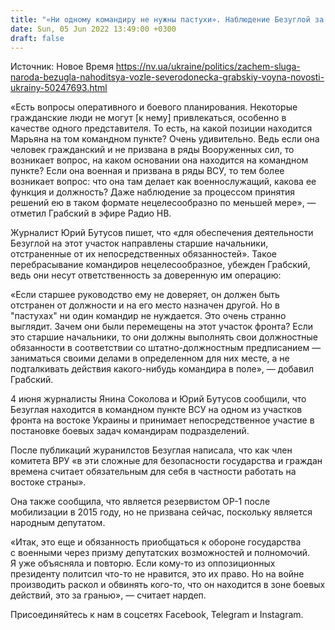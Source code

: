 ```yaml
---
title: "«Ни одному командиру не нужны пастухи». Наблюдение Безуглой за принятием решений на фронте по меньшей мере нецелесообразно — военный эксперт"
date: Sun, 05 Jun 2022 13:49:00 +0300
draft: false
---
```

Источник: Новое Время https://nv.ua/ukraine/politics/zachem-sluga-naroda-bezugla-nahoditsya-vozle-severodonecka-grabskiy-voyna-novosti-ukrainy-50247693.html


«Есть вопросы оперативного и боевого планирования. Некоторые гражданские люди не могут [к нему] привлекаться, особенно в качестве одного представителя. То есть, на какой позиции находится Марьяна на том командном пункте? Очень удивительно. Ведь если она человек гражданский и не призвана в ряды Вооруженных сил, то возникает вопрос, на каком основании она находится на командном пункте? Если она военная и призвана в ряды ВСУ, то тем более возникает вопрос: что она там делает как военнослужащий, какова ее функция и должность? Даже наблюдение за процессом принятия решений ею в таком формате нецелесообразно по меньшей мере», — отметил Грабский в эфире Радио НВ.

Журналист Юрий Бутусов пишет, что «для обеспечения деятельности Безуглой на этот участок направлены старшие начальники, отстраненные от их непосредственных обязанностей». Такое перебрасывание командиров нецелесообразное, убежден Грабский, ведь они несут ответственность за доверенную им операцию:

«Если старшее руководство ему не доверяет, он должен быть отстранен от должности и на его место назначен другой. Но в "пастухах" ни один командир не нуждается. Это очень странно выглядит. Зачем они были перемещены на этот участок фронта? Если это старшие начальники, то они должны выполнять свои должностные обязанности в соответствии со штатно-должностным предписанием — заниматься своими делами в определенном для них месте, а не подталкивать действия какого-нибудь командира в поле», — добавил Грабский.

4 июня журналисты Янина Соколова и Юрий Бутусов сообщили, что Безуглая находится в командном пункте ВСУ на одном из участков фронта на востоке Украины и принимает непосредственное участие в постановке боевых задач командирам подразделений.

После публикаций журанилстов Безуглая написала, что как член комитета ВРУ «в эти сложные для безопасности государства и граждан времена считает обязательным для себя в частности работать на востоке страны».

 Она также сообщила, что является резервистом ОР-1 после мобилизации в 2015 году, но не призвана сейчас, поскольку является народным депутатом.

 «Итак, это еще и обязанность приобщаться к обороне государства с военными через призму депутатских возможностей и полномочий. Я уже объясняла и повторю. Если кому-то из оппозиционных президенту политсил что-то не нравится, это их право. Но на войне производить раскол и обвинять кого-то, что он находится в зоне боевых действий, это за гранью», — считает нардеп.

Присоединяйтесь к нам в соцсетях Facebook, Telegram и Instagram.
